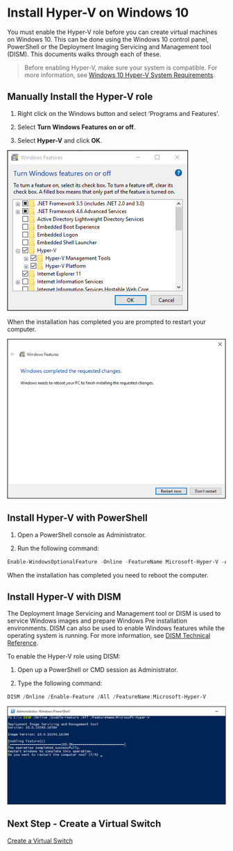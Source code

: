 # Install Hyper-V on Windows 10

You must enable the Hyper-V role before you can create virtual machines on Windows 10. This can be done using the Windows 10 control panel, PowerShell or the Deployment Imaging Servicing and Management tool (DISM). This documents walks through each of these.

> Before enabling Hyper-V, make sure your system is compatible. For more information, see [Windows 10 Hyper-V System Requirements](https://msdn.microsoft.com/virtualization/hyperv_on_windows/quick_start/walkthrough_compatibility).

## Manually Install the Hyper-V role

1. Right click on the Windows button and select ‘Programs and Features’.

2. Select **Turn Windows Features on or off**.

3. Select **Hyper-V** and click **OK**.  

![](media/enable_role_upd.png)

When the installation has completed you are prompted to restart your computer.

![](media/restart_upd.png)

## Install Hyper-V with PowerShell

1. Open a PowerShell console as Administrator.

2. Run the following command:

```powershell
Enable-WindowsOptionalFeature -Online -FeatureName Microsoft-Hyper-V -All
```
When the installation has completed you need to reboot the computer.

## Install Hyper-V with DISM

The Deployment Image Servicing and Management tool or DISM is used to service Windows images and prepare Windows Pre installation environments. DISM can also be used to enable Windows features while the operating system is running. For more information, see [DISM Technical Reference](https://technet.microsoft.com/en-us/library/hh824821.aspx).

To enable the Hyper-V role using DISM:

1. Open up a PowerShell or CMD session as Administrator.

2. Type the following command:

```powershell
DISM /Online /Enable-Feature /All /FeatureName:Microsoft-Hyper-V
```
![](media/dism_upd.png)


## Next Step - Create a Virtual Switch
[Create a Virtual Switch](walkthrough_virtual_switch.md)
